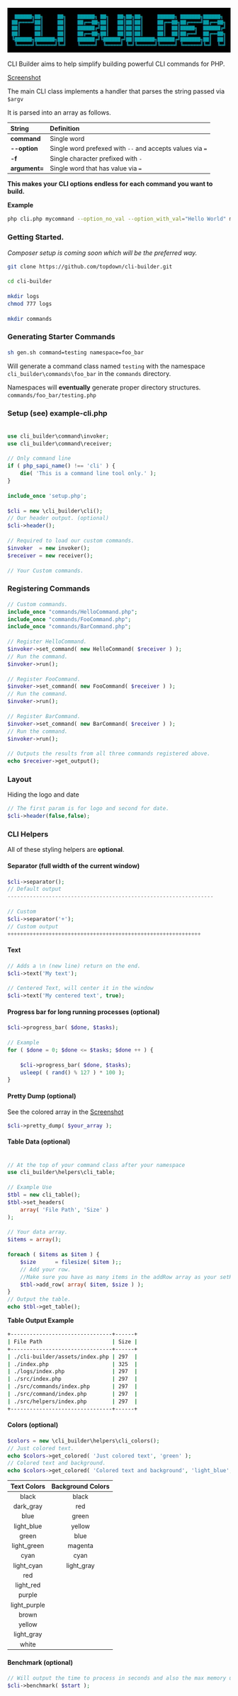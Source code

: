 ![alt text](https://raw.githubusercontent.com/topdown/cli-builder/master/assets/logo.jpg)

CLI Builder aims to help simplify building powerful CLI commands for PHP.

[Screenshot](https://raw.githubusercontent.com/topdown/cli-builder/master/assets/screenshot.jpg)

The main CLI class implements a handler that parses the string passed via `$argv`

It is parsed into an array as follows.

| String | Definition |
|:---|:---|
|__command__| Single word |
| __--option__ | Single word prefexed with `--` and accepts values via `=` |
| __-f__ | Single character prefixed with `-` |
| __argument=__ | Single word that has value via `=` |

__This makes your CLI options endless for each command you want to build.__

__Example__
```bash
php cli.php mycommand --option_no_val --option_with_val="Hello World" myarg="foo bar" -m  debug
```

### Getting Started.

_Composer setup is coming soon which will be the preferred way._

```bash
git clone https://github.com/topdown/cli-builder.git

cd cli-builder

mkdir logs
chmod 777 logs

mkdir commands

```

### Generating Starter Commands

```bash
sh gen.sh command=testing namespace=foo_bar

```
Will generate a command class named `testing` with the namespace `cli_builder\commands\foo_bar` in the `commands` directory.

Namespaces will __eventually__ generate proper directory structures. `commands/foo_bar/testing.php`


### Setup  (see) example-cli.php

```php

use cli_builder\command\invoker;
use cli_builder\command\receiver;

// Only command line
if ( php_sapi_name() !== 'cli' ) {
	die( 'This is a command line tool only.' );
}

include_once 'setup.php';

$cli = new \cli_builder\cli();
// Our header output. (optional)
$cli->header();

// Required to load our custom commands.
$invoker  = new invoker();
$receiver = new receiver();

// Your Custom commands.

```

### Registering Commands

```php
// Custom commands.
include_once "commands/HelloCommand.php";
include_once "commands/FooCommand.php";
include_once "commands/BarCommand.php";

// Register HelloCommand.
$invoker->set_command( new HelloCommand( $receiver ) );
// Run the command.
$invoker->run();

// Register FooCommand.
$invoker->set_command( new FooCommand( $receiver ) );
// Run the command.
$invoker->run();

// Register BarCommand.
$invoker->set_command( new BarCommand( $receiver ) );
// Run the command.
$invoker->run();

// Outputs the results from all three commands registered above.
echo $receiver->get_output();

```

### Layout

Hiding the logo and date
```php
// The first param is for logo and second for date.
$cli->header(false,false);

```

### CLI Helpers

All of these styling helpers are __optional__.

#### Separator (full width of the current window)
```php
$cli->separator();
// Default output
-----------------------------------------------------------------

// Custom
$cli->separator('+');
// Custom output
+++++++++++++++++++++++++++++++++++++++++++++++++++++++++++++

```

#### Text
```php
// Adds a \n (new line) return on the end.
$cli->text('My text');

// Centered Text, will center it in the window
$cli->text('My centered text', true);

```

#### Progress bar for long running processes (optional)
```php
$cli->progress_bar( $done, $tasks);

// Example
for ( $done = 0; $done <= $tasks; $done ++ ) {

	$cli->progress_bar( $done, $tasks);
	usleep( ( rand() % 127 ) * 100 );
}
```

#### Pretty Dump (optional)
See the colored array in the [Screenshot](https://raw.githubusercontent.com/topdown/cli-builder/master/assets/screenshot.jpg)

```php
$cli->pretty_dump( $your_array );
```

#### Table Data (optional)
```php

// At the top of your command class after your namespace
use cli_builder\helpers\cli_table;

// Example Use
$tbl = new cli_table();
$tbl->set_headers(
	array( 'File Path', 'Size' )
);

// Your data array.
$items = array();

foreach ( $items as $item ) {
	$size      = filesize( $item );;
	// Add your row. 
	//Make sure you have as many items in the addRow array as your setHeaders.
	$tbl->add_row( array( $item, $size ) );
}
// Output the table.
echo $tbl->get_table();
```
__Table Output Example__

```bash
+--------------------------------+------+
| File Path                      | Size |
+--------------------------------+------+
| ./cli-builder/assets/index.php | 297  |
| ./index.php                    | 325  |
| ./logs/index.php               | 297  |
| ./src/index.php                | 297  |
| ./src/commands/index.php       | 297  |
| ./src/command/index.php        | 297  |
| ./src/helpers/index.php        | 297  |
+--------------------------------+------+
```

#### Colors (optional)
```php
$colors = new \cli_builder\helpers\cli_colors();
// Just colored text.
echo $colors->get_colored( 'Just colored text', 'green' );
// Colored text and background.
echo $colors->get_colored( 'Colored text and background', 'light_blue', 'black' );
```

| Text Colors | Background Colors |
|:---:|:---:|
| black             | black      |  
| dark_gray         | red        |  
| blue              | green      |  
| light_blue        | yellow     |  
| green             | blue       |  
| light_green       | magenta    |  
| cyan              | cyan       |  
| light_cyan        | light_gray |  
| red              |             |
| light_red        |             |
| purple           |             |
| light_purple     |             |
| brown            |             |
| yellow           |             |
| light_gray       |             |
| white            |             |


#### Benchmark (optional)
```php
// Will output the time to process in seconds and also the max memory used.
$cli->benchmark( $start );
```


